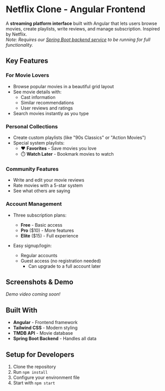 # Netflix Clone - Angular Frontend

A **streaming platform interface** built with Angular that lets users browse movies, create playlists, write reviews, and manage subscription. Inspired by Netflix.  
*Note: Requires our [Spring Boot backend service](https://github.com/borgeskauan/netflix-backend) to be running for full functionality.*

## Key Features

### For Movie Lovers
- Browse popular movies in a beautiful grid layout
- See movie details with:
  - Cast information
  - Similar recommendations
  - User reviews and ratings
- Search movies instantly as you type

### Personal Collections
- Create custom playlists (like "90s Classics" or "Action Movies")
- Special system playlists:
  - ❤️ **Favorites** - Save movies you love
  - ⏱️ **Watch Later** - Bookmark movies to watch

### Community Features
- Write and edit your movie reviews
- Rate movies with a 5-star system
- See what others are saying

### Account Management
- Three subscription plans:
  - **Free** - Basic access
  - **Pro** ($10) - More features
  - **Elite** ($15) - Full experience

- Easy signup/login:
  - Regular accounts
  - Guest access (no registration needed)
    - Can upgrade to a full account later

## Screenshots & Demo

[//]: # (Leave space here to add YouTube demo video or screenshot gallery later)
*Demo video coming soon!*

## Built With

- **Angular** - Frontend framework
- **Tailwind CSS** - Modern styling
- **TMDB API** - Movie database
- **Spring Boot Backend** - Handles all data

## Setup for Developers

1. Clone the repository
2. Run `npm install`
3. Configure your environment file
4. Start with `npm start`
